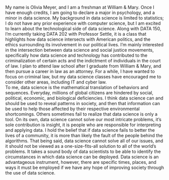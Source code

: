 My name is Olivia Meyer, and I am a freshman at William & Mary. Once I have enough credits, I am going to declare a major in psychology, and a minor in data science. My background in data science is limited to statistics; I do not have any prior experience with computer science, but I am excited to learn about the technological side of data science. Along with DATA 150, I’m currently taking DATA 202 with Professor Settle, it is a class that highlights how data science intersects with American politics, and the ethics surrounding its involvement in our political lives. I’m mainly interested in the intersection between data science and social justice movements, specifically how data science and technology has contributed to the criminalization of certain acts and the indictment of individuals in the court of law. I plan to attend law school after I graduate from William & Mary, and then pursue a career in law as an attorney. For a while, I have wanted to focus on criminal law, but my data science classes have encouraged me to consider other areas, including IT and cyber law.   
To me, data science is the mathematical translation of behaviors and sequences. Everyday, millions of global citizens are hindered by social, political, economic, and biological deficiencies. I think data science can and should be used to reveal patterns in society, and then that information can be used to help those affected by their respective environmental shortcomings. Others sometimes fail to realize that data science is only a tool. On its own, data science cannot solve our most intricate problems, it’s sole contribution is insight, it is people who are responsible for interpreting and applying data. I hold the belief that if data science fails to better the lives of a community, it is more than likely the fault of the people behind the algorithms. That being said, data science cannot solve all of our issues, and it should not be viewed as a one-size-fits-all solution to all of the world’s problems.  It takes a sound body of data scientists to be able to identify the circumstances in which data science can be deployed. Data science is an advantageous instrument, however, there are specific times, places, and ways it must be employed if we have any hope of improving society through the use of data science.
